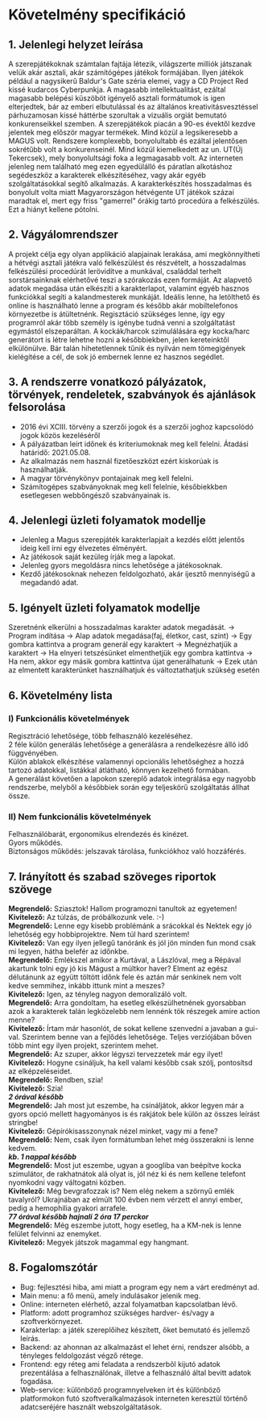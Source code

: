 # Követelmény specifikáció

## 1. Jelenlegi helyzet leírása

A szerepjátékoknak számtalan fajtája létezik, világszerte milliók játszanak
velük akár asztali, akár számítógépes játékok formájában. Ilyen játékok például a 
nagysikerű Baldur's Gate széria elemei, vagy a CD Project Red kissé kudarcos Cyberpunkja.
A magasabb intellektualitást, ezáltal magasabb belépési küszöböt igényelő asztali 
formátumok is igen elterjedtek, bár az emberi elbutulással és az általános kreativitásvesztéssel
párhuzamosan kissé háttérbe szorultak a vizuális orgiát bemutató konkurenseikkel szemben.
A szerepjátékok piacán a 90-es évektől kezdve jelentek meg először magyar termékek. Mind közül 
a legsikeresebb a MAGUS volt. Rendszere komplexebb, bonyolultabb és ezáltal jelentősen sokrétűbb 
volt a konkurenseinél. Mind közül kiemelkedett az un. UT(Új Tekercsek), mely bonyolultsági foka 
a legmagasabb volt. Az interneten jelenleg nem található meg ezen egyedülálló és páratlan 
alkotáshoz segédeszköz a karakterek elkészítéséhez, vagy akár egyéb szolgáltatásokkal segítő 
alkalmazás. A karakterkészítés hosszadalmas és bonyolult volta miatt Magyarországon hétvégente 
UT játékok százai maradtak el, mert egy friss "gamerrel" órákig tartó procedúra a felkészülés. 
Ezt a hiányt kellene pótolni.

## 2. Vágyálomrendszer

A projekt célja egy olyan applikáció alapjainak lerakása, ami megkönnyítheti a hétvégi asztali 
játékra való felkészülést és részvételt, a hosszadalmas felkészülési procedúrát lerövidítve 
a munkával, családdal terhelt sorstársainknak elérhetővé teszi a szórakozás ezen formáját.
Az alapvető adatok megadása után elkészíti a karakterlapot, valamint egyéb hasznos funkciókkal 
segíti a kalandmesterek munkáját. Ideális lenne, ha letölthető és online is használható lenne a 
program és később akár mobiltelefonos környezetbe is átültetnénk. Regisztáció szükséges lenne, 
így egy programról akár több személy is igénybe tudná venni a szolgáltatást egymástól elszeparáltan.
A kockák/harcok szimulálására egy kocka/harc generátort is létre lehetne hozni a későbbiekben, 
jelen kereteinktől elkülönülve. Bár talán hihetetlennek tűnik és nyilván nem tömegigények kielégítése 
a cél, de sok jó embernek lenne ez hasznos segédlet.

## 3. A rendszerre vonatkozó pályázatok, törvények, rendeletek, szabványok és ajánlások felsorolása

- 2016 évi XCIII. törvény a szerzői jogok és a szerzői joghoz kapcsolódó jogok közös kezeléséről
- A pályázatban leírt időnek és kriteriumoknak meg kell felelni. Átadási határidő: 2021.05.08.
- Az alkalmazás nem használ fizetőeszközt ezért kiskorúak is használhatják.
- A magyar törvénykönyv pontajainak meg kell felelni.
- Számítogépes szabványoknak meg kell felelnie, későbiekkben esetlegesen webbőngésző szabványainak is.

## 4. Jelenlegi üzleti folyamatok modellje

- Jelenleg a Magus szerepjáték karakterlapjait a kezdés előtt jelentős ideig kell írni egy élvezetes élményért.
- Az játékosok saját kezüleg írják meg a lapokat.
- Jelenleg gyors megoldásra nincs lehetősége a játékosoknak.
- Kezdő játékosoknak nehezen feldolgozható, akár ijesztő mennyiségű a megadandó adat.

## 5. Igényelt üzleti folyamatok modellje

Szeretnénk elkerülni a hosszadalmas karakter adatok megadását. -> Program indítása -> Alap adatok megadása(faj, életkor, cast, szint) ->
Egy gombra kattintva a program generál egy karaktert -> Megnézhatjük a karaktert -> Ha elnyeri tetszésünket elmenthetjük egy gombra kattintva ->
Ha nem, akkor egy másik gombra kattintva újat generálhatunk -> Ezek után az elmentett karakterünket használhatjuk és változtathatjuk szükség esetén

## 6. Követelmény lista
### I) Funkcionális követelmények
Regisztráció lehetősége, több felhasználó kezeléséhez.\
2 féle külön generálás lehetősége a generálásra a rendelkezésre álló idő függvényében.\
Külön ablakok elkészítése valamennyi opcionális lehetőséghez a hozzá tartozó adatokkal, listákkal
átlátható, könnyen kezelhető formában.\
A generálást követően a lapokon szereplő adatok integrálása egy nagyobb rendszerbe, melyből a későbbiek során egy teljeskörű szolgáltatás állhat össze.
	
### II) Nem funkcionális követelmények
Felhasználóbarát, ergonomikus elrendezés és kinézet.\
Gyors működés.\
Biztonságos működés: jelszavak tárolása, funkciókhoz való hozzáférés.

## 7. Irányított és szabad szöveges riportok szövege

**Megrendelő:** Sziasztok! Hallom programozni tanultok az egyetemen!\
**Kivitelező:** Az túlzás, de próbálkozunk vele. :-)\
**Megrendelő:** Lenne egy kisebb problémánk a srácokkal és Nektek egy jó lehetőség egy hobbiprojektre.
Nem túl hard szerintem!\
**Kivitelező:** Van egy ilyen jellegű tanóránk és jól jön minden fun mond csak mi legyen, hátha belefér 
az időnkbe.\
**Megrendelő:** Emlékszel amikor a Kurtával, a Lászlóval, meg a Répával akartunk tolni egy jó kis Mágust 
a múltkor haver? Elment az egész délutánunk az együtt töltött időnk fele és aztán már senkinek nem volt 
kedve semmihez, inkább ittunk mint a meszes?\
**Kivitelező:** Igen, az tényleg nagyon demoralizáló volt.  
**Megrendelő:** Arra gondoltam, ha esetleg elkészülhetnének gyorsabban azok a karakterek talán legközelebb 
nem lennénk tök részegek amire action menne?\
**Kivitelező:** Írtam már hasonlót, de sokat kellene szenvedni a javaban a gui-val. Szerintem benne van a 
fejlődés lehetősége. Teljes verziójában bőven több mint egy ilyen projekt, szerintem mehet.\
**Megrendelő:** Az szuper, akkor légyszi tervezzetek már egy ilyet!\
**Kivitelező:** Hogyne csináljuk, ha kell valami később csak szólj,
pontosítsd az elképzeléseidet.\
**Megrendelő:** Rendben, szia!\
**Kivitelező:** Szia!\
***2 órával később***\
**Megrendelő:** Jah most jut eszembe, ha csináljátok, akkor legyen már a gyors opció mellett hagyományos is és
rakjátok bele külön az összes leírást stringbe!\
**Kivitelező:** Gépírókisasszonynak nézel minket, vagy mi a fene?\
**Megrendelő:** Nem, csak ilyen formátumban lehet még összerakni is lenne kedvem.\
***kb. 1 nappal később***\
**Megrendelő:** Most jut eszembe, ugyan a googliba van beépítve kocka szimulátor, de rakhatnátok alá olyat is, 
jól néz ki és nem kellene telefont nyomkodni vagy váltogatni közben.\
**Kivitelező:** Még bevgrafozzak is? Nem elég nekem a szörnyű emlék tavalyról? Ukrajnában az elmúlt 100 
évben nem vérzett el annyi ember, pedig a hemophilia gyakori arrafele.\
***77 órával később hajnali 2 óra 17 perckor***\
**Megrendelő:** Még eszembe jutott, hogy esetleg, ha a KM-nek is lenne felület felvinni az enemyket.\
**Kivitelező:** Megyek játszok magammal egy hangmant.  

## 8. Fogalomszótár

- Bug: fejlesztési hiba, ami miatt a program egy nem a várt eredményt ad. 
- Main menu: a fő menü, amely indulásakor jelenik meg.
- Online: interneten elérhető, azzal folyamatban kapcsolatban lévő.
- Platform: adott programhoz szükséges hardver- és/vagy a szoftverkörnyezet.
- Karakterlap: a játék szereplőihez készített, őket bemutató és jellemző leírás.
- Backend: az ahonnan az alkalmazást el lehet érni, rendszer alsóbb, a tényleges feldolgozást végző rétege. 
- Frontend: egy réteg ami feladata a rendszerbõl kijutó adatok prezentálása a felhasználónak, illetve a felhasználó által bevitt adatok fogadása.
- Web-service: különbözõ programnyelveken írt és különböző platformokon futó szoftveralkalmazások interneten keresztül történő adatcseréjére használt webszolgáltatások.
